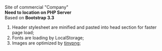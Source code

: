 Site of commercial "Company"
<br>
<b>Need to location on PHP Server</b>
<br>
Based on <b>Bootstrap 3.3</b>
<br>
<ol>
	<li>Header stylesheet are minified and pasted into head section for faster page load;</li>
	<li>Fonts are loading by LocalStorage;</li>
	<li>Images are optimized by <a href="http://www.tinypng.com">tinypng</a>;</li>
</ol>

